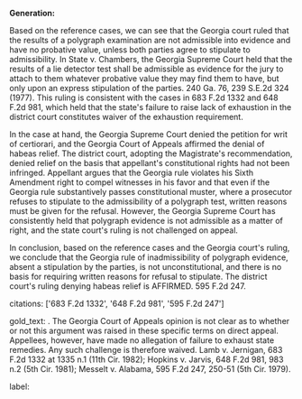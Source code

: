 **Generation:**


Based on the reference cases, we can see that the Georgia court ruled that the results of a polygraph examination are not admissible into evidence and have no probative value, unless both parties agree to stipulate to admissibility. In State v. Chambers, the Georgia Supreme Court held that the results of a lie detector test shall be admissible as evidence for the jury to attach to them whatever probative value they may find them to have, but only upon an express stipulation of the parties. 240 Ga. 76, 239 S.E.2d 324 (1977). This ruling is consistent with the cases in 683 F.2d 1332 and 648 F.2d 981, which held that the state's failure to raise lack of exhaustion in the district court constitutes waiver of the exhaustion requirement.

In the case at hand, the Georgia Supreme Court denied the petition for writ of certiorari, and the Georgia Court of Appeals affirmed the denial of habeas relief. The district court, adopting the Magistrate's recommendation, denied relief on the basis that appellant's constitutional rights had not been infringed. Appellant argues that the Georgia rule violates his Sixth Amendment right to compel witnesses in his favor and that even if the Georgia rule substantively passes constitutional muster, where a prosecutor refuses to stipulate to the admissibility of a polygraph test, written reasons must be given for the refusal. However, the Georgia Supreme Court has consistently held that polygraph evidence is not admissible as a matter of right, and the state court's ruling is not challenged on appeal.

In conclusion, based on the reference cases and the Georgia court's ruling, we conclude that the Georgia rule of inadmissibility of polygraph evidence, absent a stipulation by the parties, is not unconstitutional, and there is no basis for requiring written reasons for refusal to stipulate. The district court's ruling denying habeas relief is AFFIRMED. 595 F.2d 247. 

citations: ['683 F.2d 1332', '648 F.2d 981', '595 F.2d 247']

gold_text: . The Georgia Court of Appeals opinion is not clear as to whether or not this argument was raised in these specific terms on direct appeal. Appellees, however, have made no allegation of failure to exhaust state remedies. Any such challenge is therefore waived. Lamb v. Jernigan, 683 F.2d 1332 at 1335 n.1 (11th Cir. 1982); Hopkins v. Jarvis, 648 F.2d 981, 983 n.2 (5th Cir. 1981); Messelt v. Alabama, 595 F.2d 247, 250-51 (5th Cir. 1979).

label: 